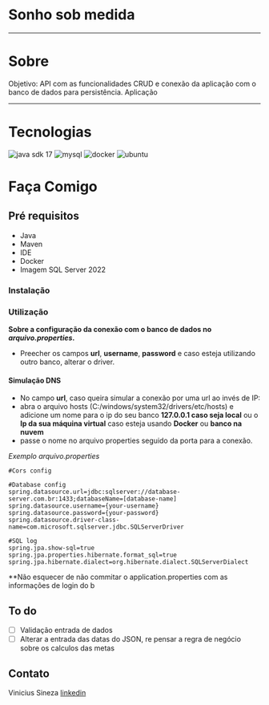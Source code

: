 # Sonho sob medida

---
# Sobre
Objetivo: API com as funcionalidades CRUD e conexão da aplicação com o banco de dados para persistência.
Aplicação 

---
# Tecnologias

![java sdk 17](https://img.icons8.com/color/96/null/java-coffee-cup-logo--v1.png)
![mysql](https://img.icons8.com/color/96/null/mysql-logo.png)
![docker](https://img.icons8.com/color/96/null/docker.png)
![ubuntu](https://img.icons8.com/color/96/null/ubuntu--v1.png)

# Faça Comigo

## Pré requisitos

- Java
- Maven
- IDE
- Docker
- Imagem SQL Server 2022

### Instalação

### Utilização

**Sobre a configuração da conexão com o banco de dados no *arquivo.properties*.**

- Preecher os campos **url**, **username**, **password** e caso esteja utilizando outro banco, alterar o driver.

#### Simulação DNS
- No campo **url**, caso queira simular a conexão por uma url ao invés de IP:
- abra o arquivo hosts (C:/windows/system32/drivers/etc/hosts) e adicione um nome para o ip do seu banco
  **127.0.0.1 caso seja local** ou o **Ip da sua máquina virtual** caso esteja usando **Docker** ou **banco na nuvem**
- passe o nome no arquivo properties seguido da porta para a conexão.

*Exemplo arquivo.properties*
```
#Cors config

#Database config
spring.datasource.url=jdbc:sqlserver://database-server.com.br:1433;databaseName=[database-name]
spring.datasource.username={your-username}
spring.datasource.password={your-password}
spring.datasource.driver-class-name=com.microsoft.sqlserver.jdbc.SQLServerDriver

#SQL log
spring.jpa.show-sql=true
spring.jpa.properties.hibernate.format_sql=true
spring.jpa.hibernate.dialect=org.hibernate.dialect.SQLServerDialect

```

**Não esquecer de não commitar o application.properties com as informações de login do b

## To do
- [ ] Validação entrada de dados
- [ ] Alterar a entrada das datas do JSON, re pensar a regra de negócio sobre os calculos das metas

## Contato
Vinicius Sineza [linkedin](https://www.linkedin.com/in/vinícius-sineza-1bba3b28/)